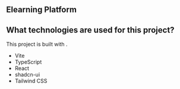 
## Elearning Platform
## What technologies are used for this project?

This project is built with .

- Vite
- TypeScript
- React
- shadcn-ui
- Tailwind CSS


